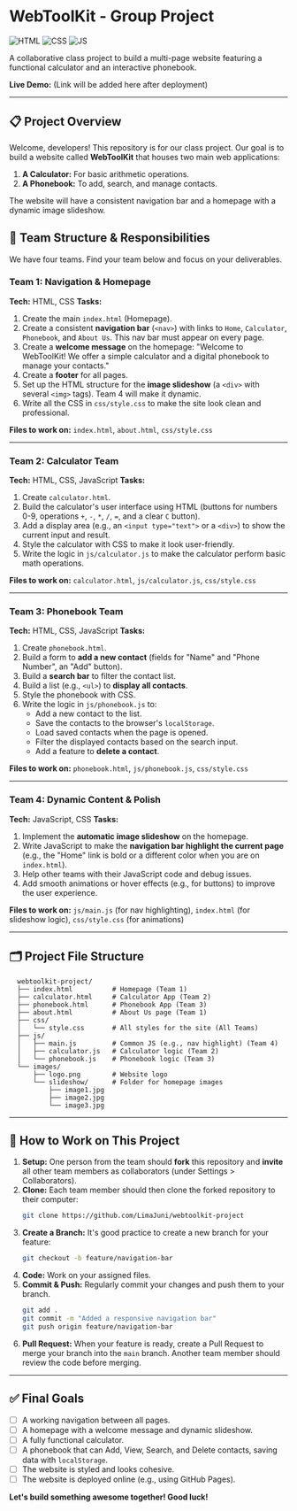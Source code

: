 # WebToolKit - Group Project

![HTML](https://img.shields.io/badge/HTML5-E34F26?style=for-the-badge&logo=html5&logoColor=white)
![CSS](https://img.shields.io/badge/CSS3-1572B6?style=for-the-badge&logo=css3&logoColor=white)
![JS](https://img.shields.io/badge/JavaScript-F7DF1E?style=for-the-badge&logo=javascript&logoColor=black)

A collaborative class project to build a multi-page website featuring a functional calculator and an interactive phonebook.

**Live Demo:** (Link will be added here after deployment)

---

## 📋 Project Overview

Welcome, developers! This repository is for our class project. Our goal is to build a website called **WebToolKit** that houses two main web applications:
1.  **A Calculator:** For basic arithmetic operations.
2.  **A Phonebook:** To add, search, and manage contacts.

The website will have a consistent navigation bar and a homepage with a dynamic image slideshow.

## 👥 Team Structure & Responsibilities

We have four teams. Find your team below and focus on your deliverables.

### **Team 1: Navigation & Homepage**
**Tech:** HTML, CSS
**Tasks:**
1.  Create the main `index.html` (Homepage).
2.  Create a consistent **navigation bar** (`<nav>`) with links to `Home`, `Calculator`, `Phonebook`, and `About Us`. This nav bar must appear on every page.
3.  Create a **welcome message** on the homepage: "Welcome to WebToolKit! We offer a simple calculator and a digital phonebook to manage your contacts."
4.  Create a **footer** for all pages.
5.  Set up the HTML structure for the **image slideshow** (a `<div>` with several `<img>` tags). Team 4 will make it dynamic.
6.  Write all the CSS in `css/style.css` to make the site look clean and professional.

**Files to work on:** `index.html`, `about.html`, `css/style.css`

---

### **Team 2: Calculator Team**
**Tech:** HTML, CSS, JavaScript
**Tasks:**
1.  Create `calculator.html`.
2.  Build the calculator's user interface using HTML (buttons for numbers 0-9, operations `+`, `-`, `*`, `/`, `=`, and a clear `C` button).
3.  Add a display area (e.g., an `<input type="text">` or a `<div>`) to show the current input and result.
4.  Style the calculator with CSS to make it look user-friendly.
5.  Write the logic in `js/calculator.js` to make the calculator perform basic math operations.

**Files to work on:** `calculator.html`, `js/calculator.js`, `css/style.css`

---

### **Team 3: Phonebook Team**
**Tech:** HTML, CSS, JavaScript
**Tasks:**
1.  Create `phonebook.html`.
2.  Build a form to **add a new contact** (fields for "Name" and "Phone Number", an "Add" button).
3.  Build a **search bar** to filter the contact list.
4.  Build a list (e.g., `<ul>`) to **display all contacts**.
5.  Style the phonebook with CSS.
6.  Write the logic in `js/phonebook.js` to:
    *   Add a new contact to the list.
    *   Save the contacts to the browser's `localStorage`.
    *   Load saved contacts when the page is opened.
    *   Filter the displayed contacts based on the search input.
    *   Add a feature to **delete a contact**.

**Files to work on:** `phonebook.html`, `js/phonebook.js`, `css/style.css`

---

### **Team 4: Dynamic Content & Polish**
**Tech:** JavaScript, CSS
**Tasks:**
1.  Implement the **automatic image slideshow** on the homepage.
2.  Write JavaScript to make the **navigation bar highlight the current page** (e.g., the "Home" link is bold or a different color when you are on `index.html`).
3.  Help other teams with their JavaScript code and debug issues.
4.  Add smooth animations or hover effects (e.g., for buttons) to improve the user experience.

**Files to work on:** `js/main.js` (for nav highlighting), `index.html` (for slideshow logic), `css/style.css` (for animations)

---

## 🗂️ Project File Structure
      webtoolkit-project/
      ├── index.html          # Homepage (Team 1)
      ├── calculator.html     # Calculator App (Team 2)
      ├── phonebook.html      # Phonebook App (Team 3)
      ├── about.html          # About Us page (Team 1)
      ├── css/
      │   └── style.css       # All styles for the site (All Teams)
      ├── js/
      │   ├── main.js         # Common JS (e.g., nav highlight) (Team 4)
      │   ├── calculator.js   # Calculator logic (Team 2)
      │   └── phonebook.js    # Phonebook logic (Team 3)
      └── images/
          ├── logo.png        # Website logo
          └── slideshow/      # Folder for homepage images
              ├── image1.jpg
              ├── image2.jpg
              └── image3.jpg


---

## 🚀 How to Work on This Project

1.  **Setup:** One person from the team should **fork** this repository and **invite** all other team members as collaborators (under Settings > Collaborators).
2.  **Clone:** Each team member should then clone the forked repository to their computer:
    ```bash
    git clone https://github.com/LimaJuni/webtoolkit-project
    ```
3.  **Create a Branch:** It's good practice to create a new branch for your feature:
    ```bash
    git checkout -b feature/navigation-bar
    ```
4.  **Code:** Work on your assigned files.
5.  **Commit & Push:** Regularly commit your changes and push them to your branch.
    ```bash
    git add .
    git commit -m "Added a responsive navigation bar"
    git push origin feature/navigation-bar
    ```
6.  **Pull Request:** When your feature is ready, create a Pull Request to merge your branch into the `main` branch. Another team member should review the code before merging.

---

## ✅ Final Goals

- [ ] A working navigation between all pages.
- [ ] A homepage with a welcome message and dynamic slideshow.
- [ ] A fully functional calculator.
- [ ] A phonebook that can Add, View, Search, and Delete contacts, saving data with `localStorage`.
- [ ] The website is styled and looks cohesive.
- [ ] The website is deployed online (e.g., using GitHub Pages).

**Let's build something awesome together! Good luck!**
